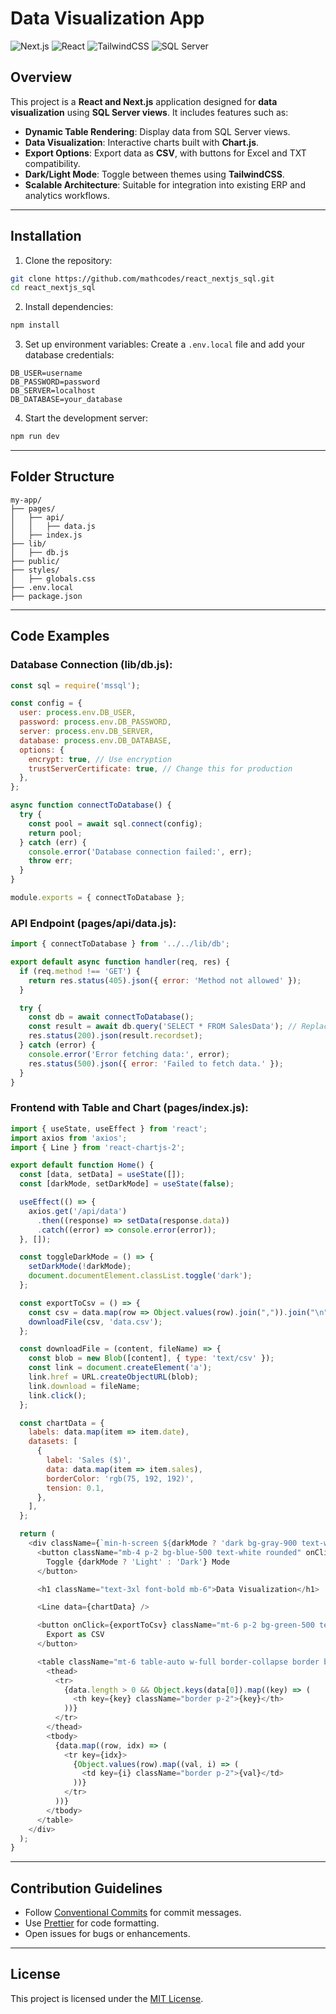 # Data Visualization App

![Next.js](https://img.shields.io/badge/Framework-Next.js-000000?style=for-the-badge&logo=nextdotjs) ![React](https://img.shields.io/badge/Library-React-61DAFB?style=for-the-badge&logo=react) ![TailwindCSS](https://img.shields.io/badge/CSS-TailwindCSS-38B2AC?style=for-the-badge&logo=tailwindcss) ![SQL Server](https://img.shields.io/badge/Database-SQL%20Server-CC2927?style=for-the-badge&logo=microsoftsqlserver)

## Overview
This project is a **React and Next.js** application designed for **data visualization** using **SQL Server views**. It includes features such as:

- **Dynamic Table Rendering**: Display data from SQL Server views.
- **Data Visualization**: Interactive charts built with **Chart.js**.
- **Export Options**: Export data as **CSV**, with buttons for Excel and TXT compatibility.
- **Dark/Light Mode**: Toggle between themes using **TailwindCSS**.
- **Scalable Architecture**: Suitable for integration into existing ERP and analytics workflows.

---

## Installation
1. Clone the repository:
```bash
git clone https://github.com/mathcodes/react_nextjs_sql.git
cd react_nextjs_sql
```

2. Install dependencies:
```bash
npm install
```

3. Set up environment variables:
Create a `.env.local` file and add your database credentials:
```
DB_USER=username
DB_PASSWORD=password
DB_SERVER=localhost
DB_DATABASE=your_database
```

4. Start the development server:
```bash
npm run dev
```

---

## Folder Structure
```
my-app/
├── pages/
│   ├── api/
│   │   ├── data.js
│   ├── index.js
├── lib/
│   ├── db.js
├── public/
├── styles/
│   ├── globals.css
├── .env.local
├── package.json
```

---

## Code Examples

### Database Connection (**lib/db.js**):
```javascript
const sql = require('mssql');

const config = {
  user: process.env.DB_USER,
  password: process.env.DB_PASSWORD,
  server: process.env.DB_SERVER,
  database: process.env.DB_DATABASE,
  options: {
    encrypt: true, // Use encryption
    trustServerCertificate: true, // Change this for production
  },
};

async function connectToDatabase() {
  try {
    const pool = await sql.connect(config);
    return pool;
  } catch (err) {
    console.error('Database connection failed:', err);
    throw err;
  }
}

module.exports = { connectToDatabase };
```

### API Endpoint (**pages/api/data.js**):
```javascript
import { connectToDatabase } from '../../lib/db';

export default async function handler(req, res) {
  if (req.method !== 'GET') {
    return res.status(405).json({ error: 'Method not allowed' });
  }

  try {
    const db = await connectToDatabase();
    const result = await db.query('SELECT * FROM SalesData'); // Replace with your view
    res.status(200).json(result.recordset);
  } catch (error) {
    console.error('Error fetching data:', error);
    res.status(500).json({ error: 'Failed to fetch data.' });
  }
}
```

### Frontend with Table and Chart (**pages/index.js**):
```javascript
import { useState, useEffect } from 'react';
import axios from 'axios';
import { Line } from 'react-chartjs-2';

export default function Home() {
  const [data, setData] = useState([]);
  const [darkMode, setDarkMode] = useState(false);

  useEffect(() => {
    axios.get('/api/data')
      .then((response) => setData(response.data))
      .catch((error) => console.error(error));
  }, []);

  const toggleDarkMode = () => {
    setDarkMode(!darkMode);
    document.documentElement.classList.toggle('dark');
  };

  const exportToCsv = () => {
    const csv = data.map(row => Object.values(row).join(",")).join("\n");
    downloadFile(csv, 'data.csv');
  };

  const downloadFile = (content, fileName) => {
    const blob = new Blob([content], { type: 'text/csv' });
    const link = document.createElement('a');
    link.href = URL.createObjectURL(blob);
    link.download = fileName;
    link.click();
  };

  const chartData = {
    labels: data.map(item => item.date),
    datasets: [
      {
        label: 'Sales ($)',
        data: data.map(item => item.sales),
        borderColor: 'rgb(75, 192, 192)',
        tension: 0.1,
      },
    ],
  };

  return (
    <div className={`min-h-screen ${darkMode ? 'dark bg-gray-900 text-white' : 'bg-white text-black'} p-6`}>
      <button className="mb-4 p-2 bg-blue-500 text-white rounded" onClick={toggleDarkMode}>
        Toggle {darkMode ? 'Light' : 'Dark'} Mode
      </button>

      <h1 className="text-3xl font-bold mb-6">Data Visualization</h1>

      <Line data={chartData} />

      <button onClick={exportToCsv} className="mt-6 p-2 bg-green-500 text-white rounded">
        Export as CSV
      </button>

      <table className="mt-6 table-auto w-full border-collapse border border-gray-300">
        <thead>
          <tr>
            {data.length > 0 && Object.keys(data[0]).map((key) => (
              <th key={key} className="border p-2">{key}</th>
            ))}
          </tr>
        </thead>
        <tbody>
          {data.map((row, idx) => (
            <tr key={idx}>
              {Object.values(row).map((val, i) => (
                <td key={i} className="border p-2">{val}</td>
              ))}
            </tr>
          ))}
        </tbody>
      </table>
    </div>
  );
}
```

---

## Contribution Guidelines
- Follow [Conventional Commits](https://www.conventionalcommits.org/) for commit messages.
- Use [Prettier](https://prettier.io/) for code formatting.
- Open issues for bugs or enhancements.

---

## License
This project is licensed under the [MIT License](LICENSE).
